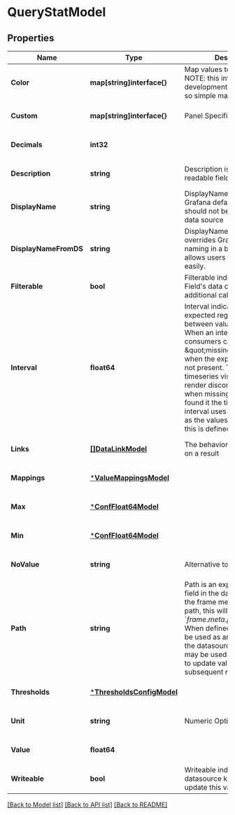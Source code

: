 # QueryStatModel

## Properties
Name | Type | Description | Notes
------------ | ------------- | ------------- | -------------
**Color** | **map[string]interface{}** | Map values to a display color NOTE: this interface is under development in the frontend... so simple map for now | [optional] [default to null]
**Custom** | **map[string]interface{}** | Panel Specific Values | [optional] [default to null]
**Decimals** | **int32** |  | [optional] [default to null]
**Description** | **string** | Description is human readable field metadata | [optional] [default to null]
**DisplayName** | **string** | DisplayName overrides Grafana default naming, should not be used from a data source | [optional] [default to null]
**DisplayNameFromDS** | **string** | DisplayNameFromDS overrides Grafana default naming in a better way that allows users to override it easily. | [optional] [default to null]
**Filterable** | **bool** | Filterable indicates if the Field&#39;s data can be filtered by additional calls. | [optional] [default to null]
**Interval** | **float64** | Interval indicates the expected regular step between values in the series. When an interval exists, consumers can identify \&quot;missing\&quot; values when the expected value is not present. The grafana timeseries visualization will render disconnected values when missing values are found it the time field. The interval uses the same units as the values.  For time.Time, this is defined in milliseconds. | [optional] [default to null]
**Links** | [**[]DataLinkModel**](DataLink.md) | The behavior when clicking on a result | [optional] [default to null]
**Mappings** | [***ValueMappingsModel**](ValueMappings.md) |  | [optional] [default to null]
**Max** | [***ConfFloat64Model**](ConfFloat64.md) |  | [optional] [default to null]
**Min** | [***ConfFloat64Model**](ConfFloat64.md) |  | [optional] [default to null]
**NoValue** | **string** | Alternative to empty string | [optional] [default to null]
**Path** | **string** | Path is an explicit path to the field in the datasource. When the frame meta includes a path, this will default to &#x60;${frame.meta.path}/${field.name}  When defined, this value can be used as an identifier within the datasource scope, and may be used as an identifier to update values in a subsequent request | [optional] [default to null]
**Thresholds** | [***ThresholdsConfigModel**](ThresholdsConfig.md) |  | [optional] [default to null]
**Unit** | **string** | Numeric Options | [optional] [default to null]
**Value** | **float64** |  | [optional] [default to null]
**Writeable** | **bool** | Writeable indicates that the datasource knows how to update this value | [optional] [default to null]

[[Back to Model list]](../README.md#documentation-for-models) [[Back to API list]](../README.md#documentation-for-api-endpoints) [[Back to README]](../README.md)


